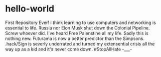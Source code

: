 # hello-world
First Repository Ever!
I think learning to use computers and networking is essential to life.
Russia nor Elon Musk shut down the Colonial Pipeline. Screw whoever did.
I've heard Free Palenstine all my life. Sadly this is nothing new.
Futurama is now a better predictor than the Simpsons.
.hack/Sign is severly underrated and turned my extensential crisis all the way up as a kid and it's never come down.
#StopAllHate -___-
